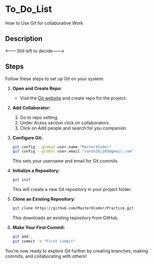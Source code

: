 # To_Do_List

How to Use Git for collaborative Work

## Description

<---Still left to decide--->

## Steps

Follow these steps to set up Git on your system:

1. **Open and Create Repo:**
    - Visit the [Git website](https://github.com/) and create repo for the project.

2. **Add Collaborator:**
   1. Go to repo setting.
   2. Under Acess section click on collaborators.
   3. Click on Add people and search for you companion.

3. **Configure Git:**
    ```bash
    git config --global user.name "MasterXCoder"
    git config --global user.email "vansh261105@gmail.com"
    ```
    This sets your username and email for Git commits.

4. **Initialize a Repository:**
    ```bash
    git init
    ```
    This will create a new Git repository in your project folder.

5. **Clone an Existing Repository:**
    ```bash
    git clone https://github.com/MasterXCoder/Practice.git
    ```
    This downloads an existing repository from GitHub.

6. **Make Your First Commit:**
    ```bash
    git add .
    git commit -m "First Commit"
    ```

You're now ready to explore Git further by creating branches, making commits, and collaborating with others!

